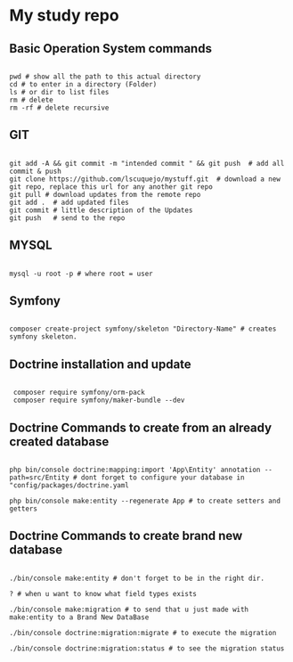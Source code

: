 # My study repo

## Basic Operation System commands
```

pwd # show all the path to this actual directory
cd # to enter in a directory (Folder)
ls # or dir to list files
rm # delete
rm -rf # delete recursive

```

## GIT
```

git add -A && git commit -m "intended commit " && git push  # add all commit & push
git clone https://github.com/lscuquejo/mystuff.git  # download a new git repo, replace this url for any another git repo
git pull # download updates from the remote repo
git add .  # add updated files
git commit # little description of the Updates
git push   # send to the repo

```

## MYSQL
```

mysql -u root -p # where root = user

```

## Symfony
```

composer create-project symfony/skeleton "Directory-Name" # creates symfony skeleton.

```

## Doctrine installation and update
```

 composer require symfony/orm-pack
 composer require symfony/maker-bundle --dev

```

## Doctrine Commands to create from an already created database
```

php bin/console doctrine:mapping:import 'App\Entity' annotation --path=src/Entity # dont forget to configure your database in "config/packages/doctrine.yaml

php bin/console make:entity --regenerate App # to create setters and getters

```

## Doctrine Commands to create brand new database
```

./bin/console make:entity # don't forget to be in the right dir.

? # when u want to know what field types exists

./bin/console make:migration # to send that u just made with make:entity to a Brand New DataBase

./bin/console doctrine:migration:migrate # to execute the migration

./bin/console doctrine:migration:status # to see the migration status

```
